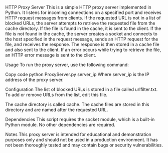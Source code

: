 HTTP Proxy Server
This is a simple HTTP proxy server implemented in Python. It listens for incoming connections on a specified port and receives HTTP request messages from clients. If the requested URL is not in a list of blocked URLs, the server attempts to retrieve the requested file from the cache directory. If the file is found in the cache, it is sent to the client. If the file is not found in the cache, the server creates a socket and connects to the host specified in the request message, sends an HTTP request for the file, and receives the response. The response is then stored in a cache file and also sent to the client. If an error occurs while trying to retrieve the file, an HTTP error message is sent to the client.

Usage
To run the proxy server, use the following command:

Copy code
python ProxyServer.py server_ip
Where server_ip is the IP address of the proxy server.

Configuration
The list of blocked URLs is stored in a file called urlfilter.txt. To add or remove URLs from the list, edit this file.

The cache directory is called cache. The cache files are stored in this directory and are named after the requested URL.

Dependencies
This script requires the socket module, which is a built-in Python module. No other dependencies are required.

Notes
This proxy server is intended for educational and demonstration purposes only and should not be used in a production environment. It has not been thoroughly tested and may contain bugs or security vulnerabilities.
